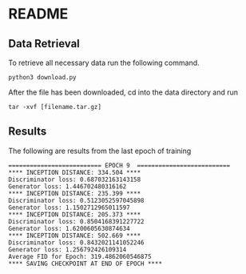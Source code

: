 # README

## Data Retrieval

To retrieve all necessary data run the following command.

    python3 download.py

After the file has been downloaded, cd into the data directory and run

    tar -xvf [filename.tar.gz]


## Results
The following are results from the last epoch of training

    ========================== EPOCH 9  ==========================
    **** INCEPTION DISTANCE: 334.504 ****
    Discriminator loss: 0.687032163143158
    Generator loss: 1.446702480316162
    **** INCEPTION DISTANCE: 235.399 ****
    Discriminator loss: 0.5123052597045898
    Generator loss: 1.1502712965011597
    **** INCEPTION DISTANCE: 205.373 ****
    Discriminator loss: 0.8504168391227722
    Generator loss: 1.6200605630874634
    **** INCEPTION DISTANCE: 502.669 ****
    Discriminator loss: 0.8432021141052246
    Generator loss: 1.256792426109314
    Average FID for Epoch: 319.4862060546875
    **** SAVING CHECKPOINT AT END OF EPOCH ****

